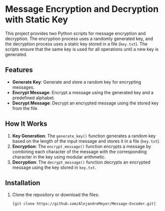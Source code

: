 # Message Encryption and Decryption with Static Key

This project provides two Python scripts for message encryption and decryption. The encryption process uses a randomly generated key, and the decryption process uses a static key stored in a file (`key.txt`). The scripts ensure that the same key is used for all operations until a new key is generated.

## Features

- **Generate Key**: Generate and store a random key for encrypting messages.
- **Encrypt Message**: Encrypt a message using the generated key and a predefined alphabet.
- **Decrypt Message**: Decrypt an encrypted message using the stored key from the file.

## How It Works

1. **Key Generation**: The `generate_key()` function generates a random key based on the length of the input message and stores it in a file (`key.txt`).
2. **Encryption**: The `encrypt_message()` function encrypts a message by combining each character of the message with the corresponding character in the key using modular arithmetic.
3. **Decryption**: The `decrypt_message()` function decrypts an encrypted message using the key stored in `key.txt`.

## Installation

1. Clone the repository or download the files:
   ```bash
   [git clone https://github.com/AlejandroMeyer/Message-Encoder.git]
